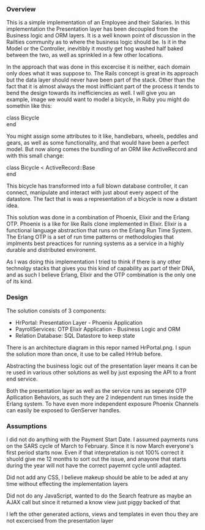 ### Overview

This is a simple implementation of an Employee and their Salaries. In this implementation the Presentation layer has been decoupled from the Business logic 
and ORM layers. It is a well known point of discussion in the Railties community as to where the business logic should be. Is it in the Model or the Controller,
inevitibly it mostly get hog washed half baked between the two, as well as sprinkled in a few other locations.

In the approach that was done in this excercise it is neither, each domain only does what it was suppose to. 
The Rails concept is great in its approach but the data layer should never have been part of the stack. Other than the fact that it is almost always the most 
inifficiant part of the process it tends to bend the design towards its inefficiencies as well.
I will give you an example, image we would want to model a bicycle, in Ruby you might do somethin like this:

class Bicycle  
end  

You might assign some attributes to it like, handlebars, wheels, peddles and gears, as well as some functionality, and that would have been a perfect model.
But now along comes the bundling of an ORM like ActiveRecord and with this small change:

class Bicycle < ActiveRecord::Base  
end  

This bicycle has transformed into a full blown database controller, it can connect, manipulate and interact with just about every aspect of the datastore. The 
fact that is was a representation of a bicycle is now a distant idea.

This solution was done in a combination of Phoenix, Elixir and the Erlang OTP. Phoenix is a like for like Rails clone implemented in Elixir. Elixir is a functional 
language abstraction that runs on the Erlang Run Time System. The Erlang OTP is a set of run time patterns or methodologies that implments best preactices for 
running systems as a service in a highly durable and distributed environemt.

As I was doing this implementation I tried to think if there is any other technolgy stacks that gives you this kind of capability as part of their DNA, and as such
I believe Erlang, Elixir and the OTP combination is the only one of its kind. 

### Design

The solution consists of 3 components:
 - HrPortal: Presentation Layer - Phoenix Application 
 - PayrollServices: OTP Elixir Application - Business Logic and ORM
 - Relation Database: SQL Datastore to keep state

There is an architecture diagram in this repor named HrPortal.png. I spun the solution more than once, it use to be called HrHub before.

Abstracting the business logic out of the presentation layer means it can be re used in various other solutions as well by just exposing the API to a front end service.

Both the presentation layer as well as the service runs as seperate OTP Apllication Behaviors, as such they are 2 independent run times inside the Erlang system.
To have even more independent exposure Phoenix Channels can easily be exposed to GenServer handles.


### Assumptions

I did not do anything with the Payment Start Date. I assumed payments runs on the SARS cycle of March to February. Since it is now March everyone's first period starts 
now. Even if that interpretation is not 100% correct it shuold give me 12 months to sort out the issue, and anayone that starts during the year will not have the correct 
payemnt cycle until adapted.

Did not add any CSS, I believe makeup should be able to be aded at any time without effecting the implementation layers

Did not do any JavaScript, wanted to do the Search featrure as maybe an AJAX call but since it returned a know view just piggy backed of that

I left the other generated actions, views and templates in even thou they are not excercised from the presentation layer
